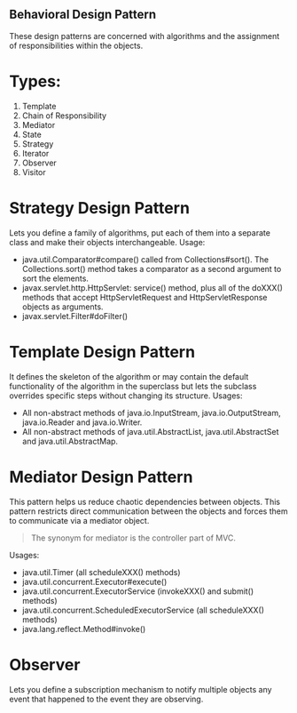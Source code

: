 ## Behavioral Design Pattern

These design patterns are concerned with algorithms and the assignment of responsibilities within the objects.

# Types:

1. Template
2. Chain of Responsibility
3. Mediator
4. State
5. Strategy
6. Iterator
7. Observer
8. Visitor

# Strategy Design Pattern

Lets you define a family of algorithms, put each of them into a separate class and make their objects interchangeable.
Usage:<br/>
- java.util.Comparator#compare() called from Collections#sort(). The Collections.sort() method takes a comparator as a
second argument to sort the elements.
- javax.servlet.http.HttpServlet: service() method, plus all of the doXXX() methods that accept HttpServletRequest and
HttpServletResponse objects as arguments.
- javax.servlet.Filter#doFilter()

# Template Design Pattern

It defines the skeleton of the algorithm or may contain the default functionality of the algorithm in the superclass but
lets the subclass overrides specific steps without changing its structure.
Usages:<br/>
- All non-abstract methods of java.io.InputStream, java.io.OutputStream, java.io.Reader and java.io.Writer.
- All non-abstract methods of java.util.AbstractList, java.util.AbstractSet and java.util.AbstractMap.

# Mediator Design Pattern

This pattern helps us reduce chaotic dependencies between objects.
This pattern restricts direct communication between the objects and forces them to communicate via a mediator object.

> The synonym for mediator is the controller part of MVC.

Usages:<br/>
- java.util.Timer (all scheduleXXX() methods)
- java.util.concurrent.Executor#execute()
- java.util.concurrent.ExecutorService (invokeXXX() and submit() methods)
- java.util.concurrent.ScheduledExecutorService (all scheduleXXX() methods)
- java.lang.reflect.Method#invoke()


# Observer

Lets you define a subscription mechanism to notify multiple objects any event that happened to the event they are observing.


